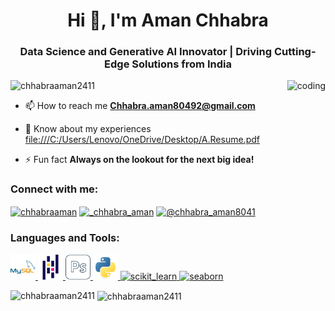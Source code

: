 <h1 align="center">Hi 👋, I'm Aman Chhabra</h1>
<h3 align="center">Data Science and Generative AI Innovator | Driving Cutting-Edge Solutions from India</h3>
<img align= "right" alt="coding" width"200" src="https://camo.githubusercontent.com/7de37139d0b4c1ce40865e799b446c0e963a3dd8fb68d239707237c40604fa3d/68747470733a2f2f63646e2e6472696262626c652e636f6d2f75736572732f3733303730332f73637265656e73686f74732f363538313234332f6176656e746f2e676966">

<p align="left"> <img src="https://komarev.com/ghpvc/?username=chhabraaman2411&label=Profile%20views&color=0e75b6&style=flat" alt="chhabraaman2411" /> </p>

- 📫 How to reach me **Chhabra.aman80492@gmail.com**

- 📄 Know about my experiences [file:///C:/Users/Lenovo/OneDrive/Desktop/A.Resume.pdf](file:///C:/Users/Lenovo/OneDrive/Desktop/A.Resume.pdf)

- ⚡ Fun fact **Always on the lookout for the next big idea!**

<h3 align="left">Connect with me:</h3>
<p align="left">
<a href="https://kaggle.com/chhabraaman" target="blank"><img align="center" src="https://raw.githubusercontent.com/rahuldkjain/github-profile-readme-generator/master/src/images/icons/Social/kaggle.svg" alt="chhabraaman" height="30" width="40" /></a>
<a href="https://instagram.com/_chhabra_aman" target="blank"><img align="center" src="https://raw.githubusercontent.com/rahuldkjain/github-profile-readme-generator/master/src/images/icons/Social/instagram.svg" alt="_chhabra_aman" height="30" width="40" /></a>
<a href="https://www.hackerearth.com/@chhabra_aman8041" target="blank"><img align="center" src="https://raw.githubusercontent.com/rahuldkjain/github-profile-readme-generator/master/src/images/icons/Social/hackerearth.svg" alt="@chhabra_aman8041" height="30" width="40" /></a>
</p>

<h3 align="left">Languages and Tools:</h3>
<p align="left"> <a href="https://www.mysql.com/" target="_blank" rel="noreferrer"> <img src="https://raw.githubusercontent.com/devicons/devicon/master/icons/mysql/mysql-original-wordmark.svg" alt="mysql" width="40" height="40"/> </a> <a href="https://pandas.pydata.org/" target="_blank" rel="noreferrer"> <img src="https://raw.githubusercontent.com/devicons/devicon/2ae2a900d2f041da66e950e4d48052658d850630/icons/pandas/pandas-original.svg" alt="pandas" width="40" height="40"/> </a> <a href="https://www.photoshop.com/en" target="_blank" rel="noreferrer"> <img src="https://raw.githubusercontent.com/devicons/devicon/master/icons/photoshop/photoshop-line.svg" alt="photoshop" width="40" height="40"/> </a> <a href="https://www.python.org" target="_blank" rel="noreferrer"> <img src="https://raw.githubusercontent.com/devicons/devicon/master/icons/python/python-original.svg" alt="python" width="40" height="40"/> </a> <a href="https://scikit-learn.org/" target="_blank" rel="noreferrer"> <img src="https://upload.wikimedia.org/wikipedia/commons/0/05/Scikit_learn_logo_small.svg" alt="scikit_learn" width="40" height="40"/> </a> <a href="https://seaborn.pydata.org/" target="_blank" rel="noreferrer"> <img src="https://seaborn.pydata.org/_images/logo-mark-lightbg.svg" alt="seaborn" width="40" height="40"/> </a> </p>

<p><img align="left" src="https://github-readme-stats.vercel.app/api/top-langs?username=chhabraaman2411&show_icons=true&locale=en&layout=compact" alt="chhabraaman2411" /></p>

<p>&nbsp;<img align="center" src="https://github-readme-stats.vercel.app/api?username=chhabraaman2411&show_icons=true&locale=en" alt="chhabraaman2411" /></p>
